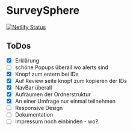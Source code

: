 # SurveySphere
[![Netlify Status](https://api.netlify.com/api/v1/badges/2c5a5a29-b440-4d68-a7ce-8e3b451bbe30/deploy-status)](https://app.netlify.com/sites/serene-peony-70ab98/deploys)
## ToDos
- [x] Erklärung
- [ ] schöne Popups überall wo alerts sind
- [x] Knopf zum entern bei IDs
- [x] Auf Review seite knopf zum kopieren der IDs
- [x] NavBar überall
- [x] Aufräumen der Ordnerstruktur
- [x] An einer Umfrage nur einmal teilnehmen
- [ ] Responsive Design
- [ ] Dokumentation
- [ ] Impressum noch einbinden - wo?
